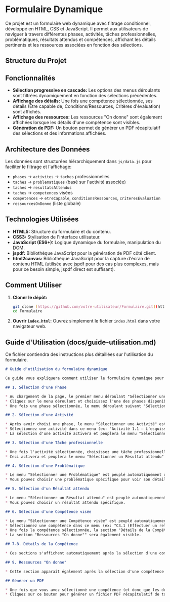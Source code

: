 # Formulaire Dynamique

Ce projet est un formulaire web dynamique avec filtrage conditionnel, développé en HTML, CSS et JavaScript. Il permet aux utilisateurs de naviguer à travers différentes phases, activités, tâches professionnelles, problématiques, résultats attendus et compétences, affichant les détails pertinents et les ressources associées en fonction des sélections.

## Structure du Projet
## Fonctionnalités

* **Sélection progressive en cascade:** Les options des menus déroulants sont filtrées dynamiquement en fonction des sélections précédentes.
* **Affichage des détails:** Une fois une compétence sélectionnée, ses détails (Être capable de, Conditions/Ressources, Critères d'évaluation) sont affichés.
* **Affichage des ressources:** Les ressources "On donne" sont également affichées lorsque les détails d'une compétence sont visibles.
* **Génération de PDF:** Un bouton permet de générer un PDF récapitulatif des sélections et des informations affichées.

## Architecture des Données

Les données sont structurées hiérarchiquement dans `js/data.js` pour faciliter le filtrage et l'affichage:

* `phases` → `activites` → `taches` professionnelles
* `taches` → `problematiques` (basé sur l'activité associée)
* `taches` → `resultatsAttendus`
* `taches` → `competences` visées
* `competences` → `etreCapable`, `conditionsRessources`, `criteresEvaluation`
* `ressourcesOnDonne` (liste globale)

## Technologies Utilisées

* **HTML5:** Structure du formulaire et du contenu.
* **CSS3:** Stylisation de l'interface utilisateur.
* **JavaScript (ES6+):** Logique dynamique du formulaire, manipulation du DOM.
* **jspdf:** Bibliothèque JavaScript pour la génération de PDF côté client.
* **html2canvas:** Bibliothèque JavaScript pour la capture d'écran de contenu HTML (utilisée avec jspdf pour des cas plus complexes, mais pour ce besoin simple, jspdf direct est suffisant).

## Comment Utiliser

1.  **Cloner le dépôt:**
    ```bash
    git clone [https://github.com/votre-utilisateur/Formulaire.git](https://github.com/votre-utilisateur/Formulaire.git)
    cd Formulaire
    ```
2.  **Ouvrir `index.html`:** Ouvrez simplement le fichier `index.html` dans votre navigateur web.

## Guide d'Utilisation (docs/guide-utilisation.md)

Ce fichier contiendra des instructions plus détaillées sur l'utilisation du formulaire.

```markdown
# Guide d'utilisation du formulaire dynamique

Ce guide vous expliquera comment utiliser le formulaire dynamique pour explorer les phases, activités, tâches, problématiques, résultats attendus et compétences.

## 1. Sélection d'une Phase

* Au chargement de la page, le premier menu déroulant "Sélectionner une Phase" est actif.
* Cliquez sur le menu déroulant et choisissez l'une des phases disponibles (ex: "Phase 1 : L’avant-projet").
* Une fois une phase sélectionnée, le menu déroulant suivant "Sélectionner une Activité" apparaîtra et sera peuplé avec les activités correspondantes à la phase choisie.

## 2. Sélection d'une Activité

* Après avoir choisi une phase, le menu "Sélectionner une Activité" est devenu visible.
* Sélectionnez une activité dans ce menu (ex: "Activité 1.1 – L’esquisse, les études préliminaires et le diagnostic").
* La sélection d'une activité activera et peuplera le menu "Sélectionner une Tâche professionnelle" et le menu "Sélectionner une Problématique" avec les options pertinentes.

## 3. Sélection d'une Tâche professionnelle

* Une fois l'activité sélectionnée, choisissez une tâche professionnelle dans le menu "Sélectionner une Tâche professionnelle" (ex: "Effectuer un relevé d’ouvrage").
* Ceci activera et peuplera le menu "Sélectionner un Résultat attendu" et le menu "Sélectionner une Compétence visée".

## 4. Sélection d'une Problématique

* Le menu "Sélectionner une Problématique" est peuplé automatiquement dès la sélection d'une activité.
* Vous pouvez choisir une problématique spécifique pour voir son détail (bien que dans cette version, la sélection de problématique ne déclenche pas d'affichage supplémentaire, elle est prête pour de futures extensions).

## 5. Sélection d'un Résultat attendu

* Le menu "Sélectionner un Résultat attendu" est peuplé automatiquement dès la sélection d'une tâche professionnelle.
* Vous pouvez choisir un résultat attendu spécifique.

## 6. Sélection d'une Compétence visée

* Le menu "Sélectionner une Compétence visée" est peuplé automatiquement dès la sélection d'une tâche professionnelle.
* Sélectionnez une compétence dans ce menu (ex: "C3.1 (Effectuer un relevé d’ouvrage)").
* Une fois la compétence sélectionnée, la section "Détails de la Compétence" apparaîtra en dessous, affichant les informations "Être capable de", "Conditions/Ressources" et "Critères d'évaluation" pour la compétence choisie.
* La section "Ressources "On donne"" sera également visible.

## 7-8. Détails de la Compétence

* Ces sections s'affichent automatiquement après la sélection d'une compétence et fournissent des informations détaillées sur la compétence choisie.

## 9. Ressources "On donne"

* Cette section apparaît également après la sélection d'une compétence et liste toutes les ressources "On donne" disponibles pour le projet.

## Générer un PDF

* Une fois que vous avez sélectionné une compétence (et donc que les détails sont affichés), un bouton "Générer PDF" apparaît en bas de la page.
* Cliquez sur ce bouton pour générer un fichier PDF récapitulatif de toutes vos sélections et des détails de la compétence affichés.